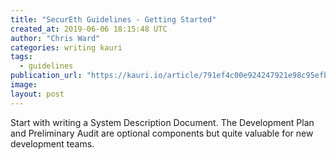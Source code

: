 ```yaml
---
title: "SecurEth Guidelines - Getting Started"
created_at: 2019-06-06 18:15:48 UTC
author: "Chris Ward"
categories: writing kauri
tags:
  - guidelines
publication_url: "https://kauri.io/article/791ef4c00e924247921e98c95efbdd73"
image:
layout: post
---
```

Start with writing a System Description Document. The Development Plan and Preliminary Audit are optional components but quite valuable for new development teams.


